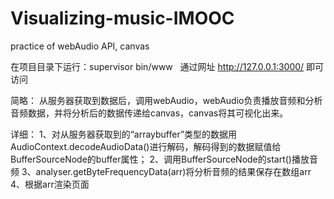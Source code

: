 # Visualizing-music-IMOOC
practice of webAudio API, canvas

在项目目录下运行：supervisor bin/www    通过网址 http://127.0.0.1:3000/ 即可访问


简略：
从服务器获取到数据后，调用webAudio，webAudio负责播放音频和分析音频数据，并将分析后的数据传递给canvas，canvas将其可视化出来。

详细：
1、对从服务器获取到的“arraybuffer”类型的数据用AudioContext.decodeAudioData()进行解码，解码得到的数据赋值给BufferSourceNode的buffer属性；
2、调用BufferSourceNode的start()播放音频
3、analyser.getByteFrequencyData(arr)将分析音频的结果保存在数组arr
4、根据arr渲染页面
